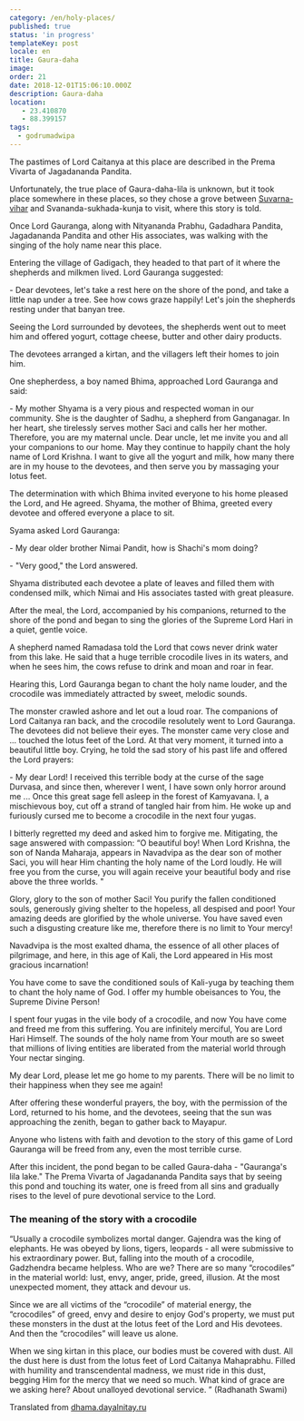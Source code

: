 ```yaml
---
category: /en/holy-places/
published: true
status: 'in progress'
templateKey: post
locale: en
title: Gaura-daha
image:
order: 21
date: 2018-12-01T15:06:10.000Z
description: Gaura-daha
location:
   - 23.410870
   - 88.399157
tags:
  - godrumadwipa
---
```

The pastimes of Lord Caitanya at this place are described in the Prema Vivarta of Jagadananda Pandita.

Unfortunately, the true place of Gaura-daha-lila is unknown, but it took place somewhere in these places, so they chose a grove between [Suvarna-vihar](/en/suvarna-vihar) and Svananda-sukhada-kunja to visit, where this story is told.

Once Lord Gauranga, along with Nityananda Prabhu, Gadadhara Pandita, Jagadananda Pandita and other His associates, was walking with the singing of the holy name near this place.

Entering the village of Gadigach, they headed to that part of it where the shepherds and milkmen lived. Lord Gauranga suggested:

\- Dear devotees, let's take a rest here on the shore of the pond, and take a little nap under a tree. See how cows graze happily! Let's join the shepherds resting under that banyan tree.

Seeing the Lord surrounded by devotees, the shepherds went out to meet him and offered yogurt, cottage cheese, butter and other dairy products.

The devotees arranged a kirtan, and the villagers left their homes to join him.

One shepherdess, a boy named Bhima, approached Lord Gauranga and said:

\- My mother Shyama is a very pious and respected woman in our community. She is the daughter of Sadhu, a shepherd from Ganganagar. In her heart, she tirelessly serves mother Saci and calls her her mother. Therefore, you are my maternal uncle. Dear uncle, let me invite you and all your companions to our home. May they continue to happily chant the holy name of Lord Krishna. I want to give all the yogurt and milk, how many there are in my house to the devotees, and then serve you by massaging your lotus feet.

The determination with which Bhima invited everyone to his home pleased the Lord, and He agreed. Shyama, the mother of Bhima, greeted every devotee and offered everyone a place to sit.

Syama asked Lord Gauranga:

\- My dear older brother Nimai Pandit, how is Shachi's mom doing?

\- "Very good," the Lord answered.

Shyama distributed each devotee a plate of leaves and filled them with condensed milk, which Nimai and His associates tasted with great pleasure.

After the meal, the Lord, accompanied by his companions, returned to the shore of the pond and began to sing the glories of the Supreme Lord Hari in a quiet, gentle voice.

A shepherd named Ramadasa told the Lord that cows never drink water from this lake. He said that a huge terrible crocodile lives in its waters, and when he sees him, the cows refuse to drink and moan and roar in fear.

Hearing this, Lord Gauranga began to chant the holy name louder, and the crocodile was immediately attracted by sweet, melodic sounds.

The monster crawled ashore and let out a loud roar. The companions of Lord Caitanya ran back, and the crocodile resolutely went to Lord Gauranga. The devotees did not believe their eyes. The monster came very close and ... touched the lotus feet of the Lord. At that very moment, it turned into a beautiful little boy. Crying, he told the sad story of his past life and offered the Lord prayers:

\- My dear Lord! I received this terrible body at the curse of the sage Durvasa, and since then, wherever I went, I have sown only horror around me ... Once this great sage fell asleep in the forest of Kamyavana. I, a mischievous boy, cut off a strand of tangled hair from him. He woke up and furiously cursed me to become a crocodile in the next four yugas.

I bitterly regretted my deed and asked him to forgive me. Mitigating, the sage answered with compassion: “O beautiful boy! When Lord Krishna, the son of Nanda Maharaja, appears in Navadvipa as the dear son of mother Saci, you will hear Him chanting the holy name of the Lord loudly. He will free you from the curse, you will again receive your beautiful body and rise above the three worlds. "

Glory, glory to the son of mother Saci! You purify the fallen conditioned souls, generously giving shelter to the hopeless, all despised and poor! Your amazing deeds are glorified by the whole universe. You have saved even such a disgusting creature like me, therefore there is no limit to Your mercy!

Navadvipa is the most exalted dhama, the essence of all other places of pilgrimage, and here, in this age of Kali, the Lord appeared in His most gracious incarnation!

You have come to save the conditioned souls of Kali-yuga by teaching them to chant the holy name of God. I offer my humble obeisances to You, the Supreme Divine Person!

I spent four yugas in the vile body of a crocodile, and now You have come and freed me from this suffering. You are infinitely merciful, You are Lord Hari Himself. The sounds of the holy name from Your mouth are so sweet that millions of living entities are liberated from the material world through Your nectar singing.

My dear Lord, please let me go home to my parents. There will be no limit to their happiness when they see me again!

After offering these wonderful prayers, the boy, with the permission of the Lord, returned to his home, and the devotees, seeing that the sun was approaching the zenith, began to gather back to Mayapur.

Anyone who listens with faith and devotion to the story of this game of Lord Gauranga will be freed from any, even the most terrible curse.

After this incident, the pond began to be called Gaura-daha - "Gauranga's lila lake." The Prema Vivarta of Jagadananda Pandita says that by seeing this pond and touching its water, one is freed from all sins and gradually rises to the level of pure devotional service to the Lord.

### The meaning of the story with a crocodile
“Usually a crocodile symbolizes mortal danger. Gajendra was the king of elephants. He was obeyed by lions, tigers, leopards - all were submissive to his extraordinary power. But, falling into the mouth of a crocodile, Gadzhendra became helpless. Who are we? There are so many “crocodiles” in the material world: lust, envy, anger, pride, greed, illusion. At the most unexpected moment, they attack and devour us.

Since we are all victims of the “crocodile” of material energy, the “crocodiles” of greed, envy and desire to enjoy God's property, we must put these monsters in the dust at the lotus feet of the Lord and His devotees. And then the “crocodiles” will leave us alone.

When we sing kirtan in this place, our bodies must be covered with dust. All the dust here is dust from the lotus feet of Lord Caitanya Mahaprabhu. Filled with humility and transcendental madness, we must ride in this dust, begging Him for the mercy that we need so much. What kind of grace are we asking here? About unalloyed devotional service. ” (Radhanath Swami)

Translated from [dhama.dayalnitay.ru](http://dhama.dayalnitay.ru/)

<tbd locale="en" url="mailto:haribol@mayapur.live"></tbd>
